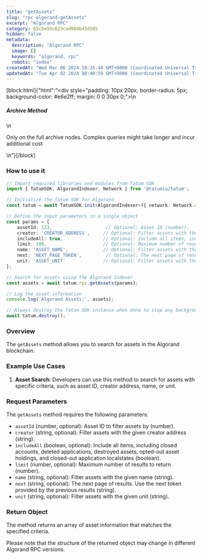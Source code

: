 ```yaml
---
title: "getAssets"
slug: "rpc-algorand-getAssets"
excerpt: "Algorand RPC"
category: 65c5e93c623cad004b45d505
hidden: false
metadata: 
  description: "Algorand RPC"
  image: []
  keywords: "algorand, rpc"
  robots: "index"
createdAt: "Wed Mar 06 2024 10:35:44 GMT+0000 (Coordinated Universal Time)"
updatedAt: "Tue Apr 02 2024 08:40:59 GMT+0000 (Coordinated Universal Time)"
---
```

[block:html]{"html":"<div style=\"padding: 10px 20px; border-radius: 5px; background-color: #e6e2ff; margin: 0 0 30px 0;\">\n  <h5>Archive Method</h5>\n  <p>Only on the full archive nodes. Complex queries might take longer and incur additional cost</p>\n</div>"}[/block]

### How to use it

```typescript
// Import required libraries and modules from Tatum SDK
import { TatumSDK, AlgorandIndexer, Network } from '@tatumio/tatum';

// Initialize the Tatum SDK for Algorand
const tatum = await TatumSDK.init<AlgorandIndexer>({ network: Network.ALGORAND_INDEXER });

// Define the input parameters in a single object
const params = {
    assetId: 123,                    // Optional: Asset ID (number).
    creator: 'CREATOR_ADDRESS',     // Optional: Filter assets with the given creator address (string).
    includeAll: true,               // Optional: Include all items, including closed accounts, deleted applications, destroyed assets, opted-out asset holdings, and closed-out application localstates (boolean).
    limit: 100,                     // Optional: Maximum number of results to return (number).
    name: 'ASSET_NAME',             // Optional: Filter assets with the given name (string).
    next: 'NEXT_PAGE_TOKEN',         // Optional: The next page of results. Use the next token provided by the previous results (string).
    unit: 'ASSET_UNIT'              // Optional: Filter assets with the given unit (string).
};

// Search for assets using the Algorand Indexer
const assets = await tatum.rpc.getAssets(params);

// Log the asset information
console.log('Algorand Assets:', assets);

// Always destroy the Tatum SDK instance when done to stop any background processes
await tatum.destroy();
```

### Overview

The `getAssets` method allows you to search for assets in the Algorand blockchain.

### Example Use Cases

1. **Asset Search**: Developers can use this method to search for assets with specific criteria, such as asset ID, creator address, name, or unit.

### Request Parameters

The `getAssets` method requires the following parameters:

- `assetId` (number, optional): Asset ID to filter assets by (number).
- `creator` (string, optional): Filter assets with the given creator address (string).
- `includeAll` (boolean, optional): Include all items, including closed accounts, deleted applications, destroyed assets, opted-out asset holdings, and closed-out application localstates (boolean).
- `limit` (number, optional): Maximum number of results to return (number).
- `name` (string, optional): Filter assets with the given name (string).
- `next` (string, optional): The next page of results. Use the next token provided by the previous results (string).
- `unit` (string, optional): Filter assets with the given unit (string).

### Return Object

The method returns an array of asset information that matches the specified criteria.

Please note that the structure of the returned object may change in different Algorand RPC versions.
